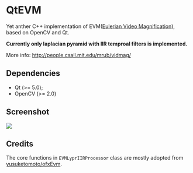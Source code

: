 QtEVM
=====

Yet anther C++ implementation of EVM([Eulerian Video Magnification](http://people.csail.mit.edu/mrub/vidmag/)), based on OpenCV and Qt.

**Currently only laplacian pyramid with IIR temproal filters is implemented.**

More info: http://people.csail.mit.edu/mrub/vidmag/

## Dependencies ##

* Qt (>= 5.0);
* OpenCV (>= 2.0)

## Screenshot ##

![](https://raw2.github.com/wzpan/QtEVM/master/Screenshots/QtEVM.png)

## Credits ##

The core functions in `EVMLyprIIRProcessor` class are mostly adopted from [yusuketomoto/ofxEvm](https://github.com/yusuketomoto/ofxEvm).
